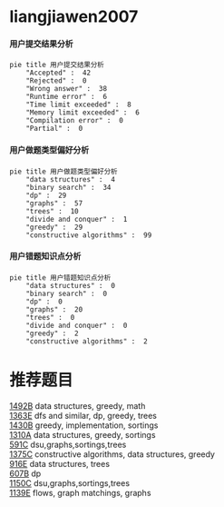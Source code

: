 # liangjiawen2007

<!-- tabs:start -->



#### **用户提交结果分析**

```mermaid
pie title 用户提交结果分析
    "Accepted" :  42
    "Rejected" :  0
    "Wrong answer" :  38
    "Runtime error" :  6
    "Time limit exceeded" :  8
    "Memory limit exceeded" :  6
    "Compilation error" :  0
    "Partial" :  0
```

#### **用户做题类型偏好分析**

```mermaid
pie title 用户做题类型偏好分析
    "data structures" :  4
    "binary search" :  34
    "dp" :  29
    "graphs" :  57
    "trees" :  10
    "divide and conquer" :  1
    "greedy" :  29
    "constructive algorithms" :  99
```
#### **用户错题知识点分析**

```mermaid
pie title 用户错题知识点分析
    "data structures" :  0
    "binary search" :  0
    "dp" :  0
    "graphs" :  20
    "trees" :  0
    "divide and conquer" :  0
    "greedy" :  2
    "constructive algorithms" :  2
```



<!-- tabs:end -->
# 推荐题目
[1492B](https://codeforces.com/contest/1492/problem/B)		data structures,
                        greedy,
                        math		  
[1363E](https://codeforces.com/contest/1363/problem/E)		dfs and similar,
                        dp,
                        greedy,
                        trees		  
[1430B](https://codeforces.com/contest/1430/problem/B)		greedy,
                        implementation,
                        sortings		  
[1310A](https://codeforces.com/contest/1310/problem/A)		data structures,
                        greedy,
                        sortings		  
[591C](https://codeforces.com/contest/591/problem/C)		dsu,graphs,sortings,trees		  
[1375C](https://codeforces.com/contest/1375/problem/C)		constructive algorithms,
                        data structures,
                        greedy		  
[916E](https://codeforces.com/contest/916/problem/E)		data structures,
                        trees		  
[607B](https://codeforces.com/contest/607/problem/B)		dp		  
[1150C](https://codeforces.com/contest/1150/problem/C)		dsu,graphs,sortings,trees		  
[1139E](https://codeforces.com/contest/1139/problem/E)		flows,
                        graph matchings,
                        graphs		  
